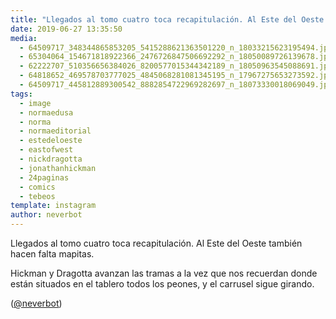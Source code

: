 ```yaml
---
title: "Llegados al tomo cuatro toca recapitulación. Al Este del Oeste también hacen falta mapitas"
date: 2019-06-27 13:35:50
media: 
  - 64509717_348344865853205_5415288621363501220_n_18033215623195494.jpg
  - 65304064_154671818922366_2476726847506692292_n_18050089726139678.jpg
  - 62222707_510356656384026_8200577015344342189_n_18050963545088691.jpg
  - 64818652_469578703777025_4845068281081345195_n_17967275653273592.jpg
  - 64509717_445812889300542_8882854722969282697_n_18073330018069049.jpg
tags: 
  - image
  - normaedusa
  - norma
  - normaeditorial
  - estedeloeste
  - eastofwest
  - nickdragotta
  - jonathanhickman
  - 24paginas
  - comics
  - tebeos
template: instagram
author: neverbot
---
```


Llegados al tomo cuatro toca recapitulación. Al Este del Oeste también hacen falta mapitas.


Hickman y Dragotta avanzan las tramas a la vez que nos recuerdan donde están situados en el tablero todos los peones, y el carrusel sigue girando.


([@neverbot](https://instagram.com/neverbot))
